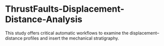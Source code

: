 # ThrustFaults-Displacement-Distance-Analysis
This study offers critical automatic workflows to examine the displacement–distance profiles and insert the mechanical stratigraphy.
